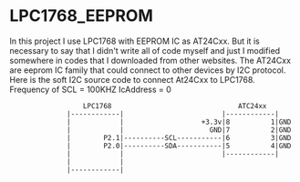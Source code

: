 # LPC1768_EEPROM
In this project I use LPC1768  with EEPROM IC as AT24Cxx.
But it is necessary to say that I didn't write all of code myself and just I modified somewhere in codes that I downloaded from other websites.
The AT24Cxx are eeprom IC family that could connect to other devices by I2C protocol. Here is the soft I2C source code to connect At24Cxx to LPC1768.
Frequency of SCL = 100KHZ
IcAddress = 0


                                                
                      LPC1768                               ATC24xx
                  |------------|                        |------------|    
                  |            |                   +3.3v|8          1|GND    
                  |            |                     GND|7          2|GND                 
                  |        P2.1|----------SCL-----------|6          3|GND                               
                  |        P2.0|----------SDA-----------|5          4|GND                                                  
                  |            |                        |------------|                           
                  |            |                                            
                  |------------|                                          
